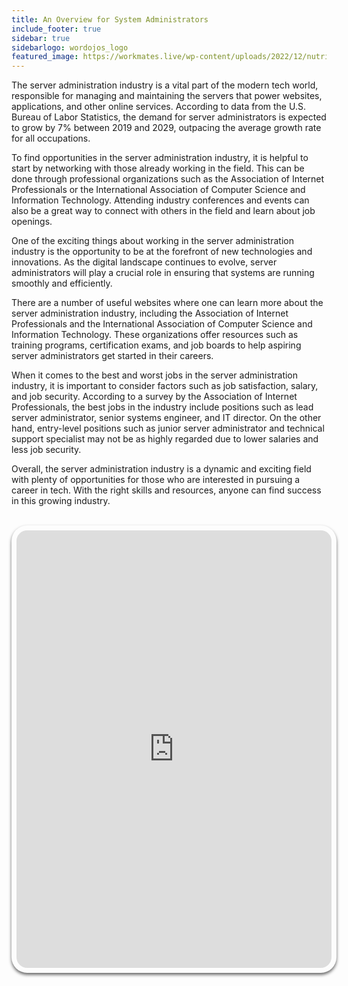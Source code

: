 ```yaml
---
title: An Overview for System Administrators
include_footer: true
sidebar: true
sidebarlogo: wordojos_logo
featured_image: https://workmates.live/wp-content/uploads/2022/12/nutritionist-5-scaled.jpg
---
```



The server administration industry is a vital part of the modern tech world, responsible for managing and maintaining the servers that power websites, applications, and other online services. According to data from the U.S. Bureau of Labor Statistics, the demand for server administrators is expected to grow by 7% between 2019 and 2029, outpacing the average growth rate for all occupations.

To find opportunities in the server administration industry, it is helpful to start by networking with those already working in the field. This can be done through professional organizations such as the Association of Internet Professionals or the International Association of Computer Science and Information Technology. Attending industry conferences and events can also be a great way to connect with others in the field and learn about job openings.

One of the exciting things about working in the server administration industry is the opportunity to be at the forefront of new technologies and innovations. As the digital landscape continues to evolve, server administrators will play a crucial role in ensuring that systems are running smoothly and efficiently.

There are a number of useful websites where one can learn more about the server administration industry, including the Association of Internet Professionals and the International Association of Computer Science and Information Technology. These organizations offer resources such as training programs, certification exams, and job boards to help aspiring server administrators get started in their careers.

When it comes to the best and worst jobs in the server administration industry, it is important to consider factors such as job satisfaction, salary, and job security. According to a survey by the Association of Internet Professionals, the best jobs in the industry include positions such as lead server administrator, senior systems engineer, and IT director. On the other hand, entry-level positions such as junior server administrator and technical support specialist may not be as highly regarded due to lower salaries and less job security.

Overall, the server administration industry is a dynamic and exciting field with plenty of opportunities for those who are interested in pursuing a career in tech. With the right skills and resources, anyone can find success in this growing industry.

<br>
<iframe src="https://admins.workdojos.com
" style="width: 100%;height: 700px;padding: 8px; box-shadow: 0 3px 5px rgba(0,0,0,.6);border-radius: 25px;overflow: hidden;border: none;" align="middle"></iframe>
<br>
